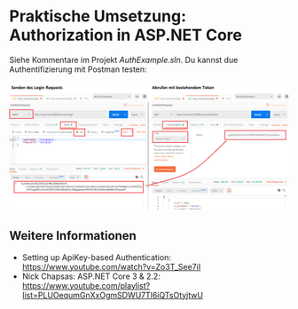 # Praktische Umsetzung: Authorization in ASP.NET Core

Siehe Kommentare im Projekt *AuthExample.sln*. Du kannst due Authentifizierung mit Postman testen:

![](PostmanToken.png)



## Weitere Informationen
- Setting up ApiKey-based Authentication: https://www.youtube.com/watch?v=Zo3T_See7iI
- Nick Chapsas: ASP.NET Core 3 & 2.2: https://www.youtube.com/playlist?list=PLUOequmGnXxOgmSDWU7Tl6iQTsOtyjtwU